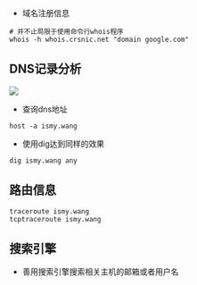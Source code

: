 - 域名注册信息

```shell
# 并不止局限于使用命令行whois程序
whois -h whois.crsnic.net "domain google.com"
```

## DNS记录分析

![](https://wangbinyq.github.io/images/dns/dns%20record.png)

- 查询dns地址

```shell
host -a ismy.wang
```
- 使用dig达到同样的效果

```shell
dig ismy.wang any
```

## 路由信息

```shell
traceroute ismy.wang
tcptraceroute ismy.wang
```

## 搜索引擎

- 善用搜索引擎搜索相关主机的邮箱或者用户名

